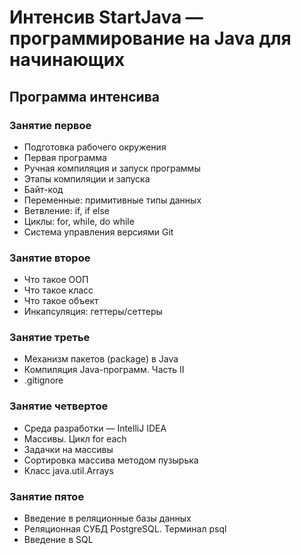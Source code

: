 # Интенсив StartJava — программирование на Java для начинающих

## Программа интенсива
### Занятие первое

* Подготовка рабочего окружения
* Первая программа
* Ручная компиляция и запуск программы
* Этапы компиляции и запуска
* Байт-код
* Переменные: примитивные типы данных
* Ветвление: if, if else
* Циклы: for, while, do while
* Система управления версиями Git

### Занятие второе

* Что такое ООП
* Что такое класс
* Что такое объект
* Инкапсуляция: геттеры/сеттеры

### Занятие третье

* Механизм пакетов (package) в Java
* Компиляция Java-программ. Часть II
* .gitignore

### Занятие четвертое

* Среда разработки — IntelliJ IDEA
* Массивы. Цикл for each
* Задачки на массивы
* Сортировка массива методом пузырька
* Класс java.util.Arrays

### Занятие пятое

* Введение в реляционные базы данных
* Реляционная СУБД PostgreSQL. Терминал psql
* Введение в SQL
